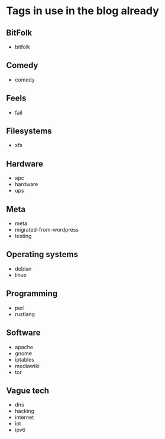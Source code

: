 # Tags in use in the blog already

## BitFolk
- bitfolk

## Comedy
- comedy

## Feels
- fail

## Filesystems
- xfs

## Hardware
- apc
- hardware
- ups

## Meta
- meta
- migrated-from-wordpress
- testing

## Operating systems
- debian
- linux

## Programming
- perl
- rustlang

## Software
- apache
- gnome
- iptables
- mediawiki
- tor

## Vague tech
- dns
- hacking
- internet
- iot
- ipv6
